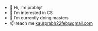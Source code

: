- 👋 Hi, I’m prabhjit
- 👀 I’m interested in CS
- 🌱 I’m currently doing masters 
- 📫 reach me kaurprabh22feb@gmail.com
  

